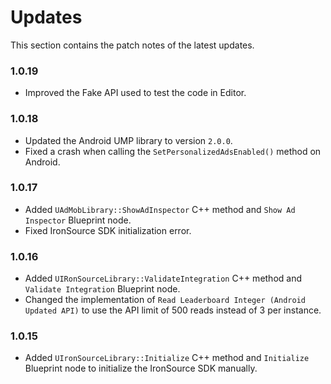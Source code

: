 # Updates

This section contains the patch notes of the latest updates.

### 1.0.19 
- Improved the Fake API used to test the code in Editor.

### 1.0.18
- Updated the Android UMP library to version `2.0.0`.
- Fixed a crash when calling the `SetPersonalizedAdsEnabled()` method on Android.

### 1.0.17
- Added `UAdMobLibrary::ShowAdInspector` C++ method and `Show Ad Inspector` Blueprint node.
- Fixed IronSource SDK initialization error.

### 1.0.16
- Added `UIRonSourceLibrary::ValidateIntegration` C++ method and `Validate Integration` Blueprint node.
- Changed the implementation of `Read Leaderboard Integer (Android Updated API)` to use the API limit of 500 reads instead of 3 per instance.

### 1.0.15
- Added `UIronSourceLibrary::Initialize` C++ method and `Initialize` Blueprint node to initialize the IronSource SDK manually.


